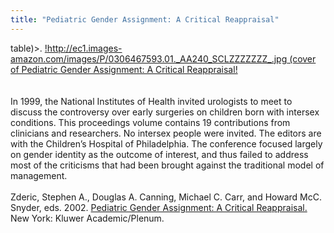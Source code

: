 ```yaml
---
title: "Pediatric Gender Assignment: A Critical Reappraisal"
---
```


table)>. [!http://ec1.images-amazon.com/images/P/0306467593.01._AA240_SCLZZZZZZZ_.jpg (cover of Pediatric Gender Assignment: A Critical Reappraisal!][1] <br><br><br>In 1999, the National Institutes of Health invited urologists to meet to discuss the controversy over early surgeries on children born with intersex conditions. This proceedings volume contains 19 contributions from clinicians and researchers. No intersex people were invited. The editors are with the Children&#8217;s Hospital of Philadelphia. The conference focused largely on gender identity as the outcome of interest, and thus failed to address most of the criticisms that had been brought against the traditional model of management.<br><br>Zderic, Stephen A., Douglas A. Canning, Michael C. Carr, and Howard McC. Snyder, eds. 2002. [Pediatric Gender Assignment: A Critical Reappraisal.][1] New York: Kluwer Academic/Plenum.<br><br><!--break-->

 [1]: http://www.amazon.com/exec/obidos/ASIN/0306467593/intersexsocietyo